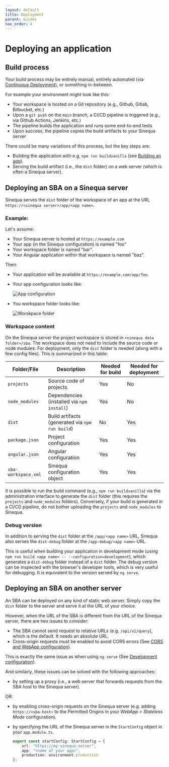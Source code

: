 ```yaml
---
layout: default
title: Deployment
parent: Guides
nav_order: 4
---
```


# Deploying an application

## Build process

Your build process may be entirely manual, entirely automated (via [Continuous Deployment](https://en.wikipedia.org/wiki/Continuous_deployment)), or something in-between.

For example your environment might look like this:

- Your workspace is hosted on a Git repository (e.g., Github, Gitlab, Bitbucket, etc.)
- Upon a `git push` on the `main` branch, a CI/CD pipeline is triggered (e.g., via Github Actions, Jenkins, etc.)
- The pipeline builds the application and runs some end-to-end tests
- Upon success, the pipeline copies the build artifacts to your Sinequa server

There could be many variations of this process, but the key steps are:

- Building the application with e.g. `npm run buildvanilla` (see [Building an app](3-development.html#building-an-app)).
- Serving the build artifact (i.e., the `dist` folder) on a web server (which is often a Sinequa server).

## Deploying an SBA on a Sinequa server

Sinequa serves the `dist` folder of the workspace of an app at the URL `https://<sinequa server>/app/<app name>`.

### Example:

Let's assume:

- Your Sinequa server is hosted at `https://example.com`
- Your app (in the Sinequa configuration) is named "foo"
- Your workspace folder is named "bar".
- Your Angular application within that workspace is named "baz".

Then:

- Your application will be available at `https://example.com/app/foo`.
- Your app configuration looks like:

  ![App configuration]({{site.baseurl}}assets/guides/app-deployment.png)

- You workspace folder looks like:

  ![Worskpace folder]({{site.baseurl}}assets/guides/workspace-folder.png)

### Workspace content

On the Sinequa server the project workspace is stored in `<sinequa data folder>/sba`. The workspace does not need to include the source code or node modules. For deployment, only the `dist` folder is needed (along with a few config files). This is summarized in this table:

| Folder/File         | Description                                     | Needed for build | Needed for deployment |
|---------------------|-------------------------------------------------|------------------|-----------------------|
| `projects`          | Source code of projects                         | Yes              | No                    |
| `node_modules`      | Dependencies (installed via `npm install`)      | Yes              | No                    |
| `dist`              | Build artifacts (generated via `npm run build`) | No               | Yes                   |
| `package.json`      | Project configuration                           | Yes              | Yes                   |
| `angular.json`      | Angular configuration                           | Yes              | Yes                   |
| `sba-workspace.xml` | Sinequa configuration object                    | Yes              | Yes                   |

It is possible to run the build command (e.g., `npm run buildvanilla`) via the administration interface to generate the `dist` folder (this requires the `projects` and `node_modules` folders). Conversely, if your build is generated in a CI/CD pipeline, do not bother uploading the `projects` and `node_modules` to Sinequa.

### Debug version

In addition to serving the `dist` folder at the `/app/<app name>` URL, Sinequa also serves the `dist-debug` folder at the `/app-debug/<app name>` URL.

This is useful when building your application in development mode (using `npm run build <app name> -- --configuration=development`), which generates a `dist-debug` folder instead of a `dist` folder. The debug version can be inspected with the browser's developer tools, which is very useful for debugging. It is equivalent to the version served by `ng serve`.

## Deploying an SBA on another server

An SBA can be deployed on any kind of static web server. Simply copy the `dist` folder to the server and serve it at the URL of your choice.

However, when the URL of the SBA is different from the URL of the Sinequa server, there are two issues to consider:

- The SBA cannot send request to relative URLs (e.g. `/api/v1/query`), which is the default. It needs an absolute URL.
- Cross-origin requests must be enabled to avoid CORS errors (See [CORS and WebApp configuration](2-server-config.html#cors-and-webapp-configuration)).

This is exactly the same issue as when using `ng serve` (See [Development configuration](3-development.html#development-configuration)).

And similarly, these issues can be solved with the following approaches:

- by setting up a proxy (i.e., a web server that forwards requests from the SBA host to the Sinequa server).

OR:

- by enabling cross-origin requests on the Sinequa server (e.g. adding `https://<sba-host>` to the Permitted Origins in your *WebApp > Stateless Mode* configuration).
- by specifying the URL of the Sinequa server in the `StartConfig` object in your `app.module.ts`.

  ```ts
  export const startConfig: StartConfig = {
      url: "https://my-sinequa-server",
      app: "<name of your app>",
      production: environment.production
  };
  ```
